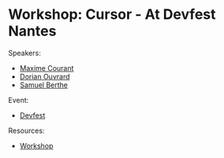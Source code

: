 
# Workshop: Cursor - At Devfest Nantes

Speakers:
- [Maxime Courant](https://www.linkedin.com/in/maxime-courant-181294114/)
- [Dorian Ouvrard](https://www.linkedin.com/in/dorian-ouvrard/)
- [Samuel Berthe](https://www.linkedin.com/in/samuelberthe/)

Event:
- [Devfest](https://devfest2025.gdgnantes.com/en/sessions/___ensorcelle_ton_ide__de_zero_a_demo)

Resources:
- [Workshop](https://github.com/genai-nantes-meetup/workshop-cursor-devfest-2025)

